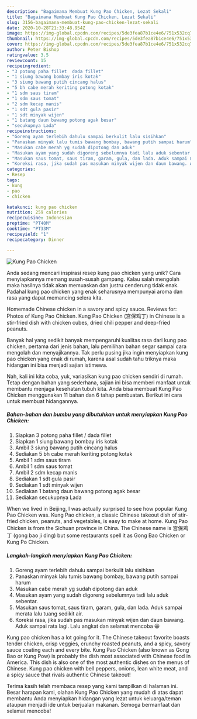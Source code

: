 ```yaml
---
description: "Bagaimana Membuat Kung Pao Chicken, Lezat Sekali"
title: "Bagaimana Membuat Kung Pao Chicken, Lezat Sekali"
slug: 3156-bagaimana-membuat-kung-pao-chicken-lezat-sekali
date: 2020-10-28T21:33:48.954Z
image: https://img-global.cpcdn.com/recipes/5de3fea87b1ce4e6/751x532cq70/kung-pao-chicken-foto-resep-utama.jpg
thumbnail: https://img-global.cpcdn.com/recipes/5de3fea87b1ce4e6/751x532cq70/kung-pao-chicken-foto-resep-utama.jpg
cover: https://img-global.cpcdn.com/recipes/5de3fea87b1ce4e6/751x532cq70/kung-pao-chicken-foto-resep-utama.jpg
author: Peter Bishop
ratingvalue: 3.5
reviewcount: 15
recipeingredient:
- "3 potong paha fillet  dada fillet"
- "1 siung bawang bombay iris kotak"
- "3 siung bawang putih cincang halus"
- "5 bh cabe merah keriting potong kotak"
- "1 sdm saus tiram"
- "1 sdm saus tomat"
- "2 sdm kecap manis"
- "1 sdt gula pasir"
- "1 sdt minyak wijen"
- "1 batang daun bawang potong agak besar"
- "secukupnya Lada"
recipeinstructions:
- "Goreng ayam terlebih dahulu sampai berkulit lalu sisihkan"
- "Panaskan minyak lalu tumis bawang bombay, bawang putih sampai harum"
- "Masukan cabe merah yg sudah dipotong dan aduk"
- "Masukan ayam yang sudah digoreng sebelumnya tadi lalu aduk sebentar."
- "Masukan saus tomat, saus tiram, garam, gula, dan lada. Aduk sampai merata lalu tuang sedikit air."
- "Koreksi rasa, jika sudah pas masukan minyak wijen dan daun bawang. Aduk sampai rata lagi. Lalu angkat dan selamat mencoba 😀"
categories:
- Resep
tags:
- kung
- pao
- chicken

katakunci: kung pao chicken 
nutrition: 259 calories
recipecuisine: Indonesian
preptime: "PT40M"
cooktime: "PT33M"
recipeyield: "1"
recipecategory: Dinner

---
```



![Kung Pao Chicken](https://img-global.cpcdn.com/recipes/5de3fea87b1ce4e6/751x532cq70/kung-pao-chicken-foto-resep-utama.jpg)

Anda sedang mencari inspirasi resep kung pao chicken yang unik? Cara menyiapkannya memang susah-susah gampang. Kalau salah mengolah maka hasilnya tidak akan memuaskan dan justru cenderung tidak enak. Padahal kung pao chicken yang enak seharusnya mempunyai aroma dan rasa yang dapat memancing selera kita.

Homemade Chinese chicken in a savory and spicy sauce. Reviews for: Photos of Kung Pao Chicken. Kung Pao Chicken (宫保鸡丁) in Chinese is a stir-fried dish with chicken cubes, dried chili pepper and deep-fried peanuts.

Banyak hal yang sedikit banyak mempengaruhi kualitas rasa dari kung pao chicken, pertama dari jenis bahan, lalu pemilihan bahan segar sampai cara mengolah dan menyajikannya. Tak perlu pusing jika ingin menyiapkan kung pao chicken yang enak di rumah, karena asal sudah tahu triknya maka hidangan ini bisa menjadi sajian istimewa.


Nah, kali ini kita coba, yuk, variasikan kung pao chicken sendiri di rumah. Tetap dengan bahan yang sederhana, sajian ini bisa memberi manfaat untuk membantu menjaga kesehatan tubuh kita. Anda bisa membuat Kung Pao Chicken menggunakan 11 bahan dan 6 tahap pembuatan. Berikut ini cara untuk membuat hidangannya.

<!--inarticleads1-->

##### Bahan-bahan dan bumbu yang dibutuhkan untuk menyiapkan Kung Pao Chicken:

1. Siapkan 3 potong paha fillet / dada fillet
1. Siapkan 1 siung bawang bombay iris kotak
1. Ambil 3 siung bawang putih cincang halus
1. Sediakan 5 bh cabe merah keriting potong kotak
1. Ambil 1 sdm saus tiram
1. Ambil 1 sdm saus tomat
1. Ambil 2 sdm kecap manis
1. Sediakan 1 sdt gula pasir
1. Sediakan 1 sdt minyak wijen
1. Sediakan 1 batang daun bawang potong agak besar
1. Sediakan secukupnya Lada


When we lived in Beijing, I was actually surprised to see how popular Kung Pao Chicken was. Kung Pao chicken, a classic Chinese takeout dish of stir-fried chicken, peanuts, and vegetables, is easy to make at home. Kung Pao Chicken is from the Sichuan province in China. The Chinese name is 宫保鸡丁 (gong bao ji ding) but some restaurants spell it as Gong Bao Chicken or Kung Po Chicken. 

<!--inarticleads2-->

##### Langkah-langkah menyiapkan Kung Pao Chicken:

1. Goreng ayam terlebih dahulu sampai berkulit lalu sisihkan
1. Panaskan minyak lalu tumis bawang bombay, bawang putih sampai harum
1. Masukan cabe merah yg sudah dipotong dan aduk
1. Masukan ayam yang sudah digoreng sebelumnya tadi lalu aduk sebentar.
1. Masukan saus tomat, saus tiram, garam, gula, dan lada. Aduk sampai merata lalu tuang sedikit air.
1. Koreksi rasa, jika sudah pas masukan minyak wijen dan daun bawang. Aduk sampai rata lagi. Lalu angkat dan selamat mencoba 😀


Kung pao chicken has a lot going for it. The Chinese takeout favorite boasts tender chicken, crisp veggies, crunchy roasted peanuts, and a spicy, savory sauce coating each and every bite. Kung Pao Chicken (also known as Gong Bao or Kung Pow) is probably the dish most associated with Chinese food in America. This dish is also one of the most authentic dishes on the menus of Chinese. Kung pao chicken with bell peppers, onions, lean white meat, and a spicy sauce that rivals authentic Chinese takeout! 

Terima kasih telah membaca resep yang kami tampilkan di halaman ini. Besar harapan kami, olahan Kung Pao Chicken yang mudah di atas dapat membantu Anda menyiapkan hidangan yang lezat untuk keluarga/teman ataupun menjadi ide untuk berjualan makanan. Semoga bermanfaat dan selamat mencoba!

